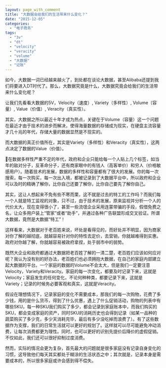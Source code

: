 ```yaml
---
layout: page_with_comment
title: "大数据会给我们的生活带来什么变化？"
date: "2015-12-05"
categories: 
  - "电子商务"
tags: 
  - "3v"
  - "dt"
  - "velocity"
  - "veracity"
  - "volume"
  - "大数据"
  - "记账"
---
```


如今，大数据一词已经越来越火了，到处都在谈论大数据，甚至Alibaba还提到我们将要进入DT时代了。那么，大数据究竟是什么，大数据究竟会给我们的生活带来什么变化呢？

让我们先看看大数据的5V，Velocity（速度）, Variety（多样性）, Volume（容量）, Value（价值）, Veracity（真实性）。

其实，大数据之所以最近十年才成为热点，关键在于Volume（容量）这一个问题在最近才由于技术的进步而解决，使得海量数据的存储成为现实，在硬盘主流容量才几十兆的年代，存储大量的数据显然是不现实的。

而大数据的真正价值所在，其实是Variety（多样性）和Veracity（真实性），这两点决定了数据的Value（价值）。

在数据多样性严重不足的年代，政府和企业只能给每一个人贴上几个标签，如当年的敌对分子，反革命分子，还有商家眼中的有钱人（高客单价）和穷人（价格敏感用户）。随着技术的发展，数据的多样性和容量都有了很大的发展。你的每一次搜索，每一次购买，每一次出入境，都被记录到了大数据平台中，所以政府和企业可以及时的精确了解你，比你自己还要了解你，比你自己要先了解你自己。

其实，这让人想起来不免有些不寒而栗，这不就是过去的特工的工作吗？而我们每一个人就是特工监视的对象，只不过，由于技术的发展，原来监视并分析一个人的代价太大，现在变得很小了，甚至一些流氓企业采用连蒙带骗的手段，假借免费之名，让众多用户装上“管家”或者“助手”，并通过各种广告联盟形成交叉验证。所谓大数据，竟然是大数据“特工”！

这样看来，大数据对于老百姓来说，坏处是看得见的，而好处并不明显，因为商家对你了解的越彻底，就越容易针对你的特性去定价，去营销，你就越难得到实惠。政府对你越了解，你就越容易被政府拿捏，处于弱市中的弱势。

既然大企业和政府都通过大数据把老百姓了解的一清二楚，老百姓们应该如何应对呢？我认为没有别的好办法，老百姓们也必须拥抱大数据，在自己的家庭内部建立起大数据的平台。一个家庭的数据的Volume不会太大，但是我们一定要注意Velocity，Variety和Veracity。家庭的每一次变化，都要及时记录下来，这就是Velocity；家庭发生的任何变化，不论何种种类，都要记录下来，这就是Variety；记录的时候务必要客观和真实，这就是Veracity。

假设在理想情况下，记录家庭的变化不需要成本，那我们的每一次购物，花费了多少钱，用的是什么货币，得到了什么优惠，遇上了什么促销活动，购物的列表中有哪些SKU，每一种SKU我们购买了多少，都会记录到家庭账本中，而我们购买的SKU，都会变成家庭的资产，同时SKU的消耗历史也会得到记录（如某一品种的蔬菜购买了多少克，多少天消耗完毕，最后有多少没吃掉而浪费了）。有了这些数据作为支撑，我们的日常生活就可以更好的规划了。这样就可以尽可能避免冲动消费，让每次消费都更为理性。同时，也可以更好的识别先提价后降价的虚假促销。不仅如此，我们还可以很好抑制过度消费。

然而，实际的情况会更为复杂，首先最大的问题就是很多家庭没有记录自身变化的习惯，这导致他们每天其实都处于糊涂的生活状态之中；其次就是，记录本身是需要成本的，所以很多家庭或许会感到得不偿失。
